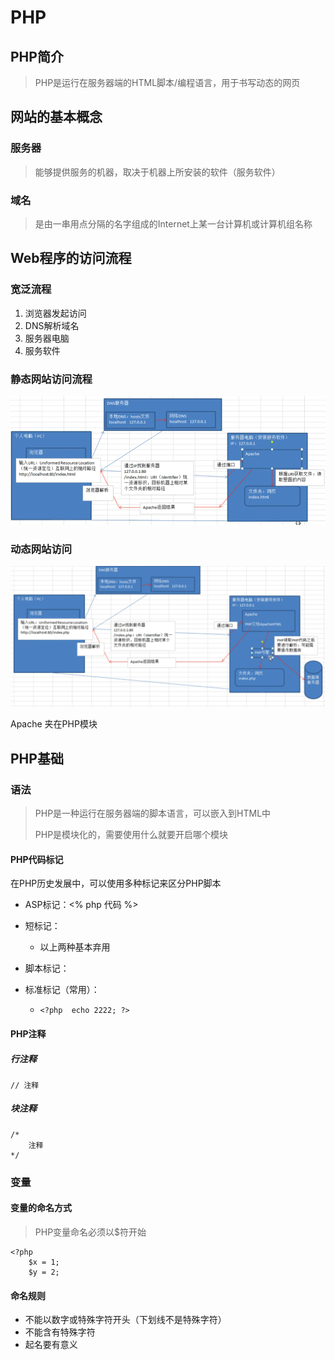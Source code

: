 # PHP

## PHP简介

> PHP是运行在服务器端的HTML脚本/编程语言，用于书写动态的网页

## 网站的基本概念

### 服务器

> 能够提供服务的机器，取决于机器上所安装的软件（服务软件）

### 域名

> 是由一串用点分隔的名字组成的Internet上某一台计算机或计算机组名称

## Web程序的访问流程

### 宽泛流程

1. 浏览器发起访问
2. DNS解析域名
3. 服务器电脑
4. 服务软件

### 静态网站访问流程

![image-20230306172145816](./image/image-20230306172145816.png)

### 动态网站访问

![image-20230306172416179](./image/image-20230306172416179.png)

 

Apache 夹在PHP模块

## PHP基础

### 语法

> PHP是一种运行在服务器端的脚本语言，可以嵌入到HTML中
>
> PHP是模块化的，需要使用什么就要开启哪个模块

#### PHP代码标记

在PHP历史发展中，可以使用多种标记来区分PHP脚本

- ASP标记：<% php 代码 %>

- 短标记：

  - 以上两种基本弃用

- 脚本标记：

- 标准标记（常用）：

  - ```
    <?php  echo 2222; ?>
    ```

#### PHP注释

##### 行注释

```
// 注释
```

##### 块注释

```
/*
    注释
*/
```

### 变量

#### 变量的命名方式

> PHP变量命名必须以$符开始

```
<?php
    $x = 1;
    $y = 2;
```

#### 命名规则

- 不能以数字或特殊字符开头（下划线不是特殊字符）
- 不能含有特殊字符
- 起名要有意义